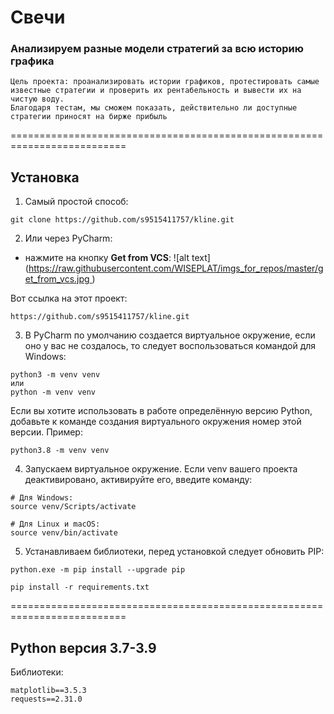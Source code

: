 # Свечи
### Анализируем разные модели стратегий за всю историю графика

```shell
Цель проекта: проанализировать истории графиков, протестировать самые известные стратегии и проверить их рентабельность и вывести их на чистую воду.
Благодаря тестам, мы сможем показать, действительно ли доступные стратегии приносят на бирже прибыль
```

==========================================================================

## Установка
1) Самый простой способ:
```shell
git clone https://github.com/s9515411757/kline.git
```

2) Или через PyCharm:
- нажмите на кнопку **Get from VCS**:
![alt text]([https://raw.githubusercontent.com/WISEPLAT/imgs_for_repos/master/get_from_vcs.jpg ](https://github.com/s9515411757/kline.git))

Вот ссылка на этот проект:
```shell
https://github.com/s9515411757/kline.git
```
3) В PyCharm по умолчанию создается виртуальное окружение, если оно у вас не создалось, то следует воспользоваться командой для Windows:
```shell
python3 -m venv venv
или
python -m venv venv 
```
Если вы хотите использовать в работе определённую версию Python, добавьте к команде создания виртуального окружения номер этой версии. Пример:
```shell
python3.8 -m venv venv
```
4) Запускаем виртуальное окружение. Если venv вашего проекта деактивировано, активируйте его, введите команду:
```shell
# Для Windows:
source venv/Scripts/activate

# Для Linux и macOS:
source venv/bin/activate 
```

5) Устанавливаем библиотеки, перед установкой следует обновить PIP:
```shell
python.exe -m pip install --upgrade pip

pip install -r requirements.txt
```
==========================================================================

## Python версия 3.7-3.9
Библиотеки:
```shell
matplotlib==3.5.3
requests==2.31.0
```
